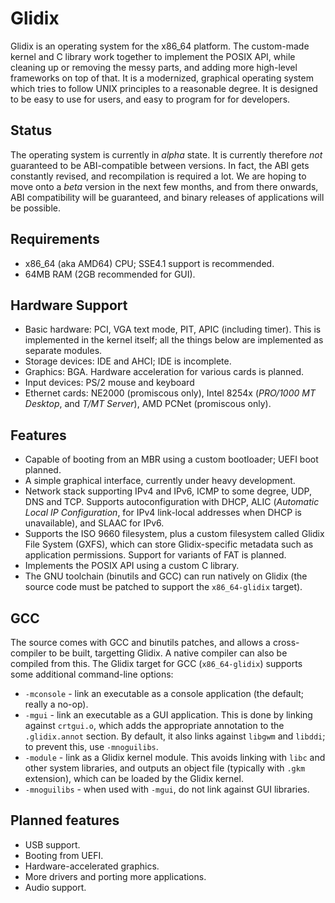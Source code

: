 Glidix
======

Glidix is an operating system for the x86_64 platform. The custom-made kernel and C library work together to implement the POSIX API, while cleaning up or removing the messy parts, and adding more high-level frameworks on top of that. It is a modernized, graphical operating system which tries to follow UNIX principles to a reasonable degree. It is designed to be easy to use for users, and easy to program for for developers.

## Status

The operating system is currently in _alpha_ state. It is currently therefore _not_ guaranteed to be ABI-compatible between versions. In fact, the ABI gets constantly revised, and recompilation is required a lot. We are hoping to move onto a _beta_ version in the next few months, and from there onwards, ABI compatibility will be guaranteed, and binary releases of applications will be possible.

## Requirements

 * x86_64 (aka AMD64) CPU; SSE4.1 support is recommended.
 * 64MB RAM (2GB recommended for GUI).

## Hardware Support

 * Basic hardware: PCI, VGA text mode, PIT, APIC (including timer). This is implemented in the kernel itself; all the things below are implemented as separate modules.
 * Storage devices: IDE and AHCI; IDE is incomplete.
 * Graphics: BGA. Hardware acceleration for various cards is planned.
 * Input devices: PS/2 mouse and keyboard
 * Ethernet cards: NE2000 (promiscous only), Intel 8254x (*PRO/1000 MT Desktop*, and *T/MT Server*), AMD PCNet (promiscous only).

## Features

 * Capable of booting from an MBR using a custom bootloader; UEFI boot planned.
 * A simple graphical interface, currently under heavy development.
 * Network stack supporting IPv4 and IPv6, ICMP to some degree, UDP, DNS and TCP. Supports autoconfiguration with DHCP, ALIC (*Automatic Local IP Configuration*, for IPv4 link-local addresses when DHCP is unavailable), and SLAAC for IPv6.
 * Supports the ISO 9660 filesystem, plus a custom filesystem called Glidix File System (GXFS), which can store Glidix-specific metadata such as application permissions. Support for variants of FAT is planned.
 * Implements the POSIX API using a custom C library.
 * The GNU toolchain (binutils and GCC) can run natively on Glidix (the source code must be patched to support the `x86_64-glidix` target).

## GCC

The source comes with GCC and binutils patches, and allows a cross-compiler to be built, targetting Glidix. A native compiler can also be compiled from this. The Glidix target for GCC (`x86_64-glidix`) supports some additional command-line options:

 * `-mconsole` - link an executable as a console application (the default; really a no-op).
 * `-mgui` - link an executable as a GUI application. This is done by linking against `crtgui.o`, which adds the appropriate annotation to the `.glidix.annot` section. By default, it also links against `libgwm` and `libddi`; to prevent this, use `-mnoguilibs`.
 * `-module` - link as a Glidix kernel module. This avoids linking with `libc` and other system libraries, and outputs an object file (typically with `.gkm` extension), which can be loaded by the Glidix kernel.
 * `-mnoguilibs` - when used with `-mgui`, do not link against GUI libraries.

## Planned features

 * USB support.
 * Booting from UEFI.
 * Hardware-accelerated graphics.
 * More drivers and porting more applications.
 * Audio support.
